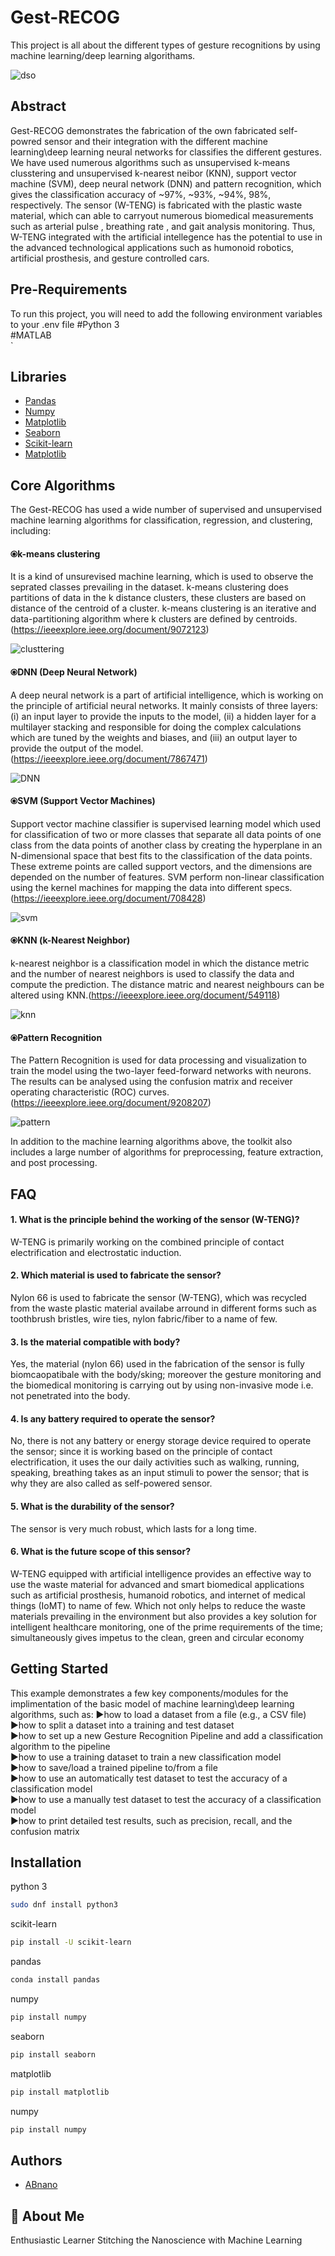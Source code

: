 
# Gest-RECOG
This project is all about the different types of gesture recognitions by using machine learning/deep learning algorithams.

![dso](https://user-images.githubusercontent.com/72018919/194757500-6738d113-ab3e-4c5f-8233-2088e0704dce.gif)

## Abstract
Gest-RECOG demonstrates the fabrication of the own fabricated self-powred sensor and their integration with the different machine learning\deep learning neural networks for classifies the different gestures. We have used numerous algorithms such as unsupervised k-means clusstering and unsupervised k-nearest neibor (KNN), support vector machine (SVM), deep neural network (DNN) and pattern recognition, which gives the classification accuracy of ~97%, ~93%, ~94%, 98%, respectively.
The sensor (W-TENG) is fabricated with the plastic waste material, which can able to carryout numerous biomedical measurements such as arterial pulse , breathing rate , and gait analysis monitoring. Thus, W-TENG integrated with the artificial intellegence has the potential to use in the advanced technological applications such as humonoid robotics, artificial prosthesis, and gesture controlled cars.

## Pre-Requirements
To run this project, you will need to add the following environment variables to your .env file
#Python 3\
#MATLAB\
`
## Libraries
 - [Pandas](https://pandas.pydata.org/)
 - [Numpy](https://numpy.org/)
 - [Matplotlib](https://matplotlib.org/)
 - [Seaborn](https://seaborn.pydata.org/)
 - [Scikit-learn](https://scikit-learn.org/stable/)
 - [Matplotlib](https://matplotlib.org/)
 
## Core Algorithms
The Gest-RECOG has used a wide number of supervised and unsupervised machine learning algorithms for classification, regression, and clustering, including:

#### ⦿k-means clustering
It is a kind of unsurevised machine learning, which is used to observe the seprated classes prevailing in the dataset. k-means clustering does partitions of data in the k distance clusters, these clusters are based on distance of the centroid of a cluster. k-means clustering is an iterative and data-partitioning algorithm where k clusters are defined by centroids.
(https://ieeexplore.ieee.org/document/9072123)

![clusttering](https://user-images.githubusercontent.com/72018919/194757279-e7e5c1b6-d2b4-4829-a433-73554c111feb.png)

#### ⦿DNN (Deep Neural Network)
A deep neural network is a part of artificial intelligence, which is working on the principle of artificial neural networks. It mainly consists of three layers: (i) an input layer to provide the inputs to the model, (ii) a hidden layer for a multilayer stacking and responsible for doing the complex calculations which are tuned by the weights and biases, and (iii) an output layer to provide the output of the model.(https://ieeexplore.ieee.org/document/7867471)

![DNN](https://user-images.githubusercontent.com/72018919/194757302-d9e13ca3-4478-48e5-813c-7d19aa38233a.png)

#### ⦿SVM (Support Vector Machines)
Support vector machine classifier is supervised learning model which used for classification of two or more classes that separate all data points of one class from the data points of another class by creating the hyperplane in an N-dimensional space that best fits to the classification of the data points. These extreme points are called support vectors, and the dimensions are depended on the number of features. SVM perform non-linear classification using the kernel machines for mapping the data into different specs.(https://ieeexplore.ieee.org/document/708428)

![svm](https://user-images.githubusercontent.com/72018919/194757407-7e687b3a-a450-4fe6-a30e-2ebac5b64c51.png)

#### ⦿KNN (k-Nearest Neighbor)
k-nearest neighbor is a classification model in which the distance metric and the number of nearest neighbors is used to classify the data and compute the prediction. The distance matric and nearest neighbours can be altered using KNN.(https://ieeexplore.ieee.org/document/549118)

![knn](https://user-images.githubusercontent.com/72018919/194757448-a58e1fe2-ced8-4583-b6df-0239ff03b3c9.png)

#### ⦿Pattern Recognition
The Pattern Recognition is used for data processing and visualization to train the model using the two-layer feed-forward networks with neurons. The results can be analysed using the confusion matrix and receiver operating characteristic (ROC) curves.(https://ieeexplore.ieee.org/document/9208207)

![pattern](https://user-images.githubusercontent.com/72018919/194757456-73f4185e-dfb2-4b32-b43a-ed830b71ce00.png)

In addition to the machine learning algorithms above, the toolkit also includes a large number of algorithms for preprocessing, feature extraction, and post processing.

## FAQ

#### 1. What is the principle behind the working of the sensor (W-TENG)?

W-TENG is primarily working on the combined principle of contact electrification and electrostatic induction.

#### 2. Which material is used to fabricate the sensor?
Nylon 66 is used to fabricate the sensor (W-TENG), which was recycled from the waste plastic material availabe arround in different forms such as toothbrush bristles, wire ties, nylon fabric/fiber to a name of few. 

#### 3. Is the material compatible with body?
Yes, the material (nylon 66) used in the fabrication of the sensor is fully biomcaopatibale with the body/sking; moreover the gesture monitoring and the biomedical monitoring is carrying out by using non-invasive mode i.e. not penetrated into the body.

#### 4. Is any battery required to operate the sensor?
No, there is not any battery or energy storage device required to operate the sensor; since it is working based on the principle of contact electrification, it uses the our daily activities such as walking, running, speaking, breathing takes as an input stimuli to power the sensor; that is why they are also called as self-powered sensor.

#### 5. What is the durability of the sensor?
The sensor is very much robust, which lasts for a long time.

#### 6. What is the future scope of this sensor?
W-TENG equipped with artificial intelligence provides an effective way to use the waste material for advanced and smart biomedical applications such as artificial prosthesis, humanoid robotics, and internet of medical things (IoMT) to name of few. Which not only helps to reduce the waste materials prevailing in the environment but also provides a key solution for intelligent healthcare monitoring, one of the prime requirements of the time; simultaneously gives impetus to the clean, green and circular economy

## Getting Started
This example demonstrates a few key components/modules for the implimentation of the basic model of machine learning\deep learning algorithms, such as:
►how to load a dataset from a file (e.g., a CSV file)\
►how to split a dataset into a training and test dataset\
►how to set up a new Gesture Recognition Pipeline and add a classification algorithm to the pipeline\
►how to use a training dataset to train a new classification model\
►how to save/load a trained pipeline to/from a file\
►how to use an automatically test dataset to test the accuracy of a classification model\
►how to use a manually test dataset to test the accuracy of a classification model\
►how to print detailed test results, such as precision, recall, and the confusion matrix

## Installation

python 3

```bash
sudo dnf install python3
```
scikit-learn


```bash
pip install -U scikit-learn
```

pandas

```bash
conda install pandas
```

numpy

```bash
pip install numpy

```

seaborn

```bash
pip install seaborn

```

matplotlib

```bash
pip install matplotlib

```

numpy

```bash
pip install numpy

```

## Authors
- [ABnano](https://github.com/ABnano)

## 🚀 About Me
Enthusiastic Learner Stitching the Nanoscience with Machine Learning

